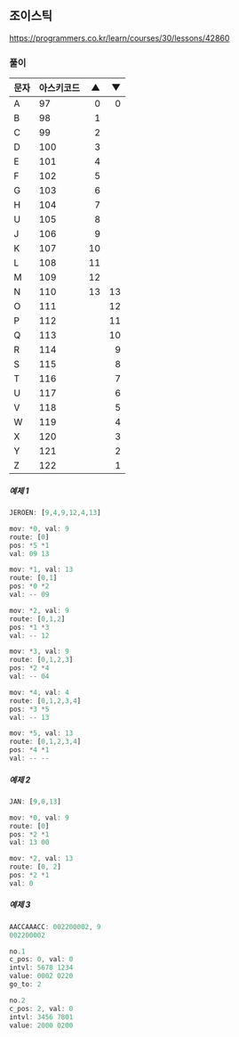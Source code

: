 ## 조이스틱

https://programmers.co.kr/learn/courses/30/lessons/42860

### 풀이

| 문자 | 아스키코드 | ▲ | ▼ |
| :--- | :--- | ---: | ---: |
| A | 97 | 0 | 0 |
| B | 98 | 1 ||
| C | 99 | 2 ||
| D | 100 | 3 ||
| E | 101 | 4 ||
| F | 102 | 5 ||
| G | 103 | 6 ||
| H | 104 | 7 ||
| U | 105 | 8 ||
| J | 106 | 9 ||
| K | 107 | 10 ||
| L | 108 | 11 ||
| M | 109 | 12 ||
| N | 110 | 13 |13 |
| O | 111 || 12 |
| P | 112 || 11 |
| Q | 113 || 10 |
| R | 114 || 9 |
| S | 115 || 8 |
| T | 116 || 7 |
| U | 117 || 6 |
| V | 118 || 5 |
| W | 119 || 4 |
| X | 120 || 3 |
| Y | 121 || 2 |
| Z | 122 || 1 |


##### 예제 1

```ts
JEROEN: [9,4,9,12,4,13]

mov: *0, val: 9
route: [0]
pos: *5 *1
val: 09 13

mov: *1, val: 13
route: [0,1]
pos: *0 *2
val: -- 09

mov: *2, val: 9
route: [0,1,2]
pos: *1 *3
val: -- 12

mov: *3, val: 9
route: [0,1,2,3]
pos: *2 *4
val: -- 04

mov: *4, val: 4
route: [0,1,2,3,4]
pos: *3 *5
val: -- 13

mov: *5, val: 13
route: [0,1,2,3,4]
pos: *4 *1
val: -- --
```


##### 예제 2
```ts
JAN: [9,0,13]

mov: *0, val: 9
route: [0]
pos: *2 *1
val: 13 00

mov: *2, val: 13
route: [0, 2]
pos: *2 *1
val: 0
```

##### 예제 3

```ts
AACCAAACC: 002200002, 9
002200002

no.1
c_pos: 0, val: 0
intvl: 5678 1234
value: 0002 0220
go_to: 2

no.2
c_pos: 2, val: 0
intvl: 3456 7801 
value: 2000 0200

```